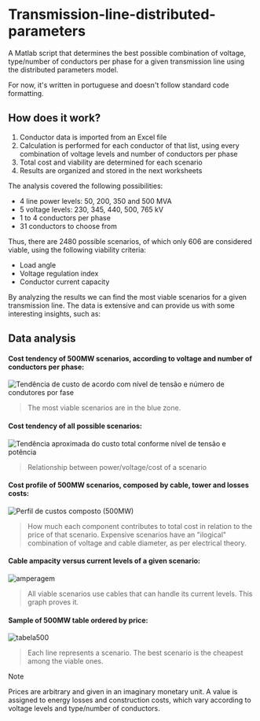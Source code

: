 # Transmission-line-distributed-parameters

A Matlab script that determines the best possible combination of voltage, type/number of conductors per phase for a given transmission line using the distributed parameters model.

For now, it's written in portuguese and doesn't follow standard code formatting.

## How does it work?


1) Conductor data is imported from an Excel file
2) Calculation is performed for each conductor of that list, using every combination of voltage levels and number of conductors per phase
3) Total cost and viability are determined for each scenario
4) Results are organized and stored in the next worksheets

The analysis covered the following possibilities:
- 4 line power levels: 50, 200, 350 and 500 MVA
- 5 voltage levels: 230, 345, 440, 500, 765 kV
- 1 to 4 conductors per phase
- 31 conductors to choose from

Thus, there are 2480 possible scenarios, of which only 606 are considered viable, using the following viability criteria: 
  - Load angle
  - Voltage regulation index
  - Conductor current capacity

By analyzing the results we can find the most viable scenarios for a given transmission line. The data is extensive and can provide us with some interesting insights, such as:

## Data analysis

#### Cost tendency of 500MW scenarios, according to voltage and number of conductors per phase:
![Tendência de custo de acordo com nível de tensão e número de condutores por fase](https://github.com/lorefc/Transmission-line-distributed-parameters/assets/108432416/bb2c281d-3d71-4fe8-8d50-bb2522a10ccf)
> The most viable scenarios are in the blue zone.

#### Cost tendency of all possible scenarios:
![Tendência aproximada do custo total conforme nível de tensão e potência](https://github.com/lorefc/Transmission-line-distributed-parameters/assets/108432416/79231fe0-0e98-4646-b92b-b560868cd160)
> Relationship between power/voltage/cost of a scenario

#### Cost profile of 500MW scenarios, composed by cable, tower and losses costs:
![Perfil de custos composto (500MW)](https://github.com/lorefc/Transmission-line-distributed-parameters/assets/108432416/1fd8921c-d937-4ec0-bb54-d56def8e713f)
> How much each component contributes to total cost in relation to the price of that scenario.
> Expensive scenarios have an "ilogical" combination of voltage and cable diameter, as per electrical theory.

#### Cable ampacity versus current levels of a given scenario:
![amperagem](https://github.com/lorefc/Transmission-line-distributed-parameters/assets/108432416/ff98f07c-0aff-474f-b9a1-c6e1090675b6)
> All viable scenarios use cables that can handle its current levels. This graph proves it.

#### Sample of 500MW table ordered by price:
![tabela500](https://github.com/lorefc/Transmission-line-distributed-parameters/assets/108432416/88cc5fdd-773e-48a6-afa8-d8fcc947cedb)
> Each line represents a scenario. The best scenario is the cheapest among the viable ones.


> [!NOTE]
> Prices are arbitrary and given in an imaginary monetary unit. A value is assigned to energy losses and construction costs, which vary according to voltage levels and type/number of conductors.
